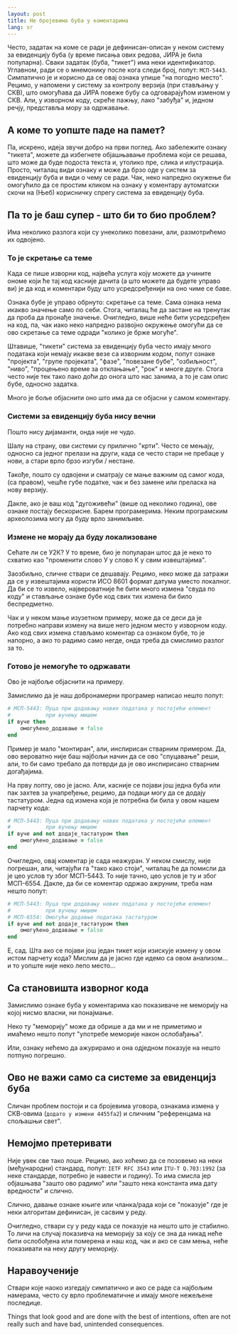 ```yaml
---
layout: post
title: Не бројевима буба у коментарима
lang: sr
---
```


Често, задатак на коме се ради је дефинисан-описан у неком систему за
евиденцију буба (у време писања ових редова, ЈИРА је била популарна).
Сваки задатак (буба, "тикет") има неки идентификатор.  Углавном, ради
се о мнемонику после кога следи број, попут: `МСП-5443`.  Симпатично
је и корисно да се овај ознака упише "на погодно место".  Рецимо, у
напомени у систему за контролу верзија (при стављању у СКВ), што
омогућава да ЈИРА повеже бубу са одговарајућом изменом у СКВ.
Али, у изворном коду, скреће пажњу, лако "забуђа" и, једном речју,
представља мору за одржавање.


## А коме то уопште паде на памет?

Па, искрено, идеја звучи добро на први поглед.  Ако забележите ознаку
"тикета", можете да избегнете објашњавање проблема који се решава,
што може да буде подоста текста и, утолико пре, слика и илустрација.
Просто, читалац види ознаку и може да брзо оде у систем за евиденцију
буба и види о чему се ради.  Чак, неко напредно окужење би омогућило
да се простим кликом на ознаку у коментару аутоматски скочи на
(Њеб) корисничку спрегу система за евиденцију буба.


## Па то је баш супер - што би то био проблем?

Има неколико разлога који су унеколико повезани, али, размотрићемо
их одвојено.

### То је скретање са теме

Када се пише изворни код, највећа услуга коју можете да учините ономе
који ће тај код касније дачита (а што можете да будете управо ви) је
да код и коментари буду што усредсређенији на оно чиме се баве.

Ознака бубе је управо обрнуто: скретање са теме.  Сама ознака нема
икакво значење само по себи.  Стога, читалац ће да застане на тренутак
да проба да пронађе значење.  Очигледно, више неће бити усредсређен на
код, па, чак иако неко напредно развојно окружење омогући да се
ово скретање са теме одради "колико је брже могуће".

Штавише, "тикети" система за евиденцију буба често имају много
података који немају икакве везе са изворним кодом, попут ознаке
"пројекта", "групе пројеката", "фазе", "повезане бубе", "озбиљност",
"ниво", "процењено време за отклањање", "рок" и многе друге.  Стога
често није тек тако лако доћи до онога што нас занима, а то је сам
опис бубе, односно задатка.

Много је боље објаснити оно што има да се објасни у самом коментару.


### Системи за евиденцију буба нису вечни

Пошто нису дијаманти, онда није не чудо.

Шалу на страну, ови системи су прилично "крти".  Често се мењају,
односно са једног прелази на други, када се често стари не пребаце
у нови, а стари врло брзо изгуби / нестане.

Такође, пошто су одвојени и сматрају се мање важним од самог кода,
(са правом), чешће губе податке, чак и без замене или преласка на
нову верзију.

Дакле, ако је ваш код "дугоживећи" (више од неколико година), ове
ознаке постају бескорисне.  Барем програмерима.  Неким програмским
археолозима могу да буду врло занимљиве.


### Измене не морају да буду локализоване

Сећате ли се У2К?  У то време, био је популаран штос да је неко то
схватио као "променити слово У у слово К у свим извештајима".

Заозбиљно, сличне ствари се дешавају.  Рецимо, неко може да затражи да
се у извештајима користи ИСО 8601 формат датума уместо локалног.  Да
би се то извело, највероватније ће бити много измена "свуда по коду" и
стављање ознаке бубе код свих тих измена би било беспредметно.

Чак и у неком мање изузетном примеру, може да се деси да је потребно
направи измену на више него једном место у изворном коду.  Ако код
свих измена стављамо коментар са ознаком бубе, то је напорно, а ако
то радимо само негде, онда треба да смислимо разлог за то.


### Готово је немогуће то одржавати

Ово је најбоље објаснити на примеру.

Замислимо да је наш добронамерни програмер написао нешто попут:

```ruby
# МСП-5443: Пуца при додавању нових података у постојећи елемент
#           при вучењу мишем
if вуче then
    омогућено_додавање = false
end
```

Пример је мало "монтиран", али, инспирисан стварним примером.  Да,
ово вероватно није баш најбољи начин да се ово "спуцавање" реши,
али, то би само требало да потврди да је ово инспирисано стварним
догађајима.

На прву лопту, ово је јасно.  Али, касније се појави још једна буба
или пак захтев за унапређење, рецимо, да подаци могу да се додају
тастатуром.  Једна од измена која је потребна би била у овом нашем
парчету кода:


```ruby
# МСП-5443: Пуца при додавању нових података у постојећи елемент
#           при вучењу мишем
if вуче and not додаје_тастатуром then
    омогућено_додавање = false
end
```

Очигледно, овај коментар је сада неажуран.  У неком смислу, није
погрешан, али, читајући га "тако како стоји", читалац ће да помисли
да је цео услов ту због МСП-5443.  То није тачно, цео услов је ту 
и због МСП-6554.  Дакле, да би се коментар одржао ажруним, треба нам
нешто попут:

```ruby
# МСП-5443: Пуца при додавању нових података у постојећи елемент
#           при вучењу мишем
# МСП-6554: Омогући додавње података тастатуром
if вуче and not додаје_тастатуром then
    омогућено_додавање = false
end
```

Е, сад.  Шта ако се појави још један тикет који изискује измену у овом
истом парчету кода?  Мислим да је јасно где идемо са овом анализом...
и то уопште није неко лепо место...


## Са становишта изворног кода

Замислимо ознаке буба у коментарима као показиваче не меморију на
којој нисмо власни, ни понајмање.

Неко ту "меморију" може да обрише а да ми и не приметимо и имаћемо
нешто попут "употребе меморије након ослобађања".

Или, ознаку нећемо да ажурирамо и она одједном показује на нешто
потпуно погрешно.


## Ово не важи само са системе за евиденцијз буба

Сличан проблем постоји и са бројевима уговора, ознакама измена у
СКВ-овима (`додато у измени 4455fa2`) и сличним "референцама
на спољашњи свет".

## Немојмо претеривати

Није увек све тако лоше.  Рецимо, ако хоћемо да се позовемо на
неки (међународни) стандард, попут: `IETF RFC 3543` или `ITU-T Q.703:1992` 
(за неке стандарде, потребно је навести и годину).  То има смисла
јер објашњава "зашто ово радимо" или "зашто нека константа има
дату вредности" и слично.

Слично, давање ознаке књиге или чланка/рада који се "показује"
где је неки алгоритам дефинисан, је сасвим у реду.

Очигледно, ствари су у реду када се показује на нешто што је стабилно.
То личи на случај показивча на меморију за коју се зна да никад неће
бити ослобођена или померена и наш код, чак и ако се сам мења, неће
показивати на неку другу меморију.


## Наравоученије

Ствари које наоко изгедају симпатично и ако се раде са најбољим
намерама, често су врло проблематичне и имају многе нежељене последице.

Things that look good and are done with the best of intentions, often
are not really such and have bad, unintended consequences.
